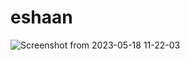 # eshaan
![Screenshot from 2023-05-18 11-22-03](https://github.com/Eshaan2112/eshaan/assets/133866078/200351a0-1bc8-4a77-bc08-70761571d5fd)

